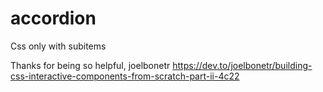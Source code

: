 # accordion
Css only with subitems


Thanks for being so helpful, joelbonetr
https://dev.to/joelbonetr/building-css-interactive-components-from-scratch-part-ii-4c22 
